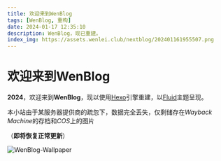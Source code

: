 ```yaml
---
title: 欢迎来到WenBlog
tags: [WenBlog, 重构]
date: 2024-01-17 12:35:10
description: WenBlog，现已重建。
index_img: https://assets.wenlei.club/nextblog/202401161955507.png
---
```


# 欢迎来到WenBlog

**2024**，欢迎来到**WenBlog**，现以使用[Hexo](https://hexo.io)引擎重建，以[Fluid](https://github.com/fluid-dev/hexo-theme-fluid)主题呈现。

本小站由于某服务器提供商的疏忽下，数据完全丢失，仅剩储存在*Wayback Machine*的存档和*COS*上的图片

（**即将恢复正常更新**）

![WenBlog-Wallpaper](https://assets.wenlei.club/nextblog/202401161955507.png)
